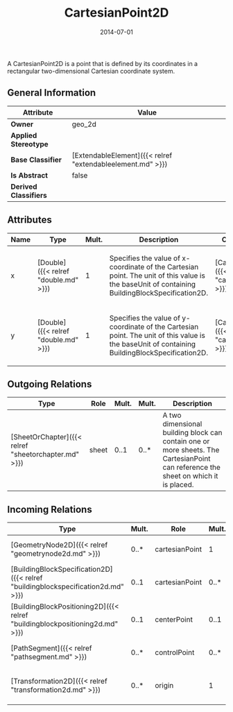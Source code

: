 ﻿---
title: CartesianPoint2D
toc: false
type: specs
date: "2014-07-01"
draft: false
specification: VEC
version: 1.1.1
documentType: "Recommendation"
elementType: Class
classes:
  - CartesianPoint2D
menu_name: vec-1.1.1
---
<p> A CartesianPoint2D is a point that is defined by its coordinates in a rectangular two-dimensional Cartesian coordinate system.      </p>

## General Information

| Attribute               | Value |
|-------------------------|-------|
| **Owner**               | geo_2d |
| **Applied Stereotype**  |   |
| **Base Classifier**     | [ExtendableElement]({{< relref "extendableelement.md" >}})<br/>  |
| **Is Abstract**         | false |
| **Derived Classifiers** |   |

## Attributes
|  Name  |  Type  |  Mult.  |  Description  |  Owning Classifier  |
|--------|--------|---------|---------------|--------------|
|x | [Double]({{< relref "double.md" >}}) | 1 | <p> Specifies the value of x-coordinate of the Cartesian point. The unit of this value is the baseUnit of containing BuildingBlockSpecification2D.      </p> | [CartesianPoint2D]({{< relref "cartesianpoint2d.md" >}}) |
|y | [Double]({{< relref "double.md" >}}) | 1 | <p> Specifies the value of y-coordinate of the Cartesian point. The unit of this value is the baseUnit of containing BuildingBlockSpecification2D.      </p> | [CartesianPoint2D]({{< relref "cartesianpoint2d.md" >}}) |

## Outgoing Relations
|    Type  |   Role   |   Mult.   |   Mult.   |   Description   |
|----------|----------|-----------|-----------|-----------------|
| [SheetOrChapter]({{< relref "sheetorchapter.md" >}}) | sheet | 0..1 | 0..* | A two dimensional building block can contain one or more sheets. The CartesianPoint can reference the sheet on which it is placed. |
##  Incoming Relations
|    Type  |   Mult.  |   Role    |   Mult.   |   Description  |
|----------|----------|-----------|-----------|----------------|
| [GeometryNode2D]({{< relref "geometrynode2d.md" >}}) | 0..* | cartesianPoint | 1 | References the CartesianPoint2D where the GeometryNode2D is located. |
| [BuildingBlockSpecification2D]({{< relref "buildingblockspecification2d.md" >}}) | 0..1 | cartesianPoint | 0..* | Specifies the CartesianPoint2Ds that are used in the BuildingBlockSpecification2D. |
| [BuildingBlockPositioning2D]({{< relref "buildingblockpositioning2d.md" >}}) | 0..1 | centerPoint | 0..1 | Specifies the center point of the BuildingBlock in the coordinate system of the harness drawing. |
| [PathSegment]({{< relref "pathsegment.md" >}}) | 0..* | controlPoint | 0..* | The ordered list of control points through which the PathSegment goes. |
| [Transformation2D]({{< relref "transformation2d.md" >}}) | 0..* | origin | 1 | References the CartesianPoint2D that is the origin of the Transformation2D. |
